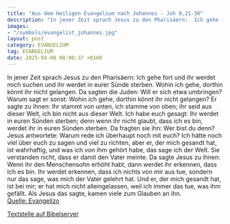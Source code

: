 ```yaml
---
title: "Aus dem Heiligen Evangelium nach Johannes - Joh 8,21-30"
description: "In jener Zeit sprach Jesus zu den Pharisäern:  Ich gehe fort und ihr werdet mich suchen und ihr werdet in eurer Sünde sterben. Wohin ich gehe, dorthin könnt ihr nicht gelangen. Da sagten die Juden: Will er sich etwa umbringen? Warum sagt er sonst: Wohin ich gehe, dorthin könnt ih...."
images:
- "/symbols/evangelist_johannes.jpg"
layout: post
category: EVANGELIUM
tag: EVANGELIUM
date: 2025-04-08 08:00:37 +0100
---
```

In jener Zeit sprach Jesus zu den Pharisäern:  Ich gehe fort und ihr werdet mich suchen und ihr werdet in eurer Sünde sterben. Wohin ich gehe, dorthin könnt ihr nicht gelangen.
Da sagten die Juden: Will er sich etwa umbringen? Warum sagt er sonst: Wohin ich gehe, dorthin könnt ihr nicht gelangen?
Er sagte zu ihnen: Ihr stammt von unten, ich stamme von oben; ihr seid aus dieser Welt, ich bin nicht aus dieser Welt.<!--more-->
Ich habe euch gesagt: Ihr werdet in euren Sünden sterben; denn wenn ihr nicht glaubt, dass ich es bin, werdet ihr in euren Sünden sterben.
Da fragten sie ihn: Wer bist du denn? Jesus antwortete: Warum rede ich überhaupt noch mit euch?
Ich hätte noch viel über euch zu sagen und viel zu richten, aber er, der mich gesandt hat, ist wahrhaftig, und was ich von ihm gehört habe, das sage ich der Welt.
Sie verstanden nicht, dass er damit den Vater meinte.
Da sagte Jesus zu ihnen: Wenn ihr den Menschensohn erhöht habt, dann werdet ihr erkennen, dass Ich es bin. Ihr werdet erkennen, dass ich nichts von mir aus tue, sondern nur das sage, was mich der Vater gelehrt hat.
Und er, der mich gesandt hat, ist bei mir; er hat mich nicht alleingelassen, weil ich immer das tue, was ihm gefällt.
Als Jesus das sagte, kamen viele zum Glauben an ihn.<br>
[Quelle: Evangelizo](https://evangeliumtagfuertag.org/DE/gospel)

[Textstelle auf Bibelserver](https://www.bibleserver.com/EU/Johannes8,21-30)
